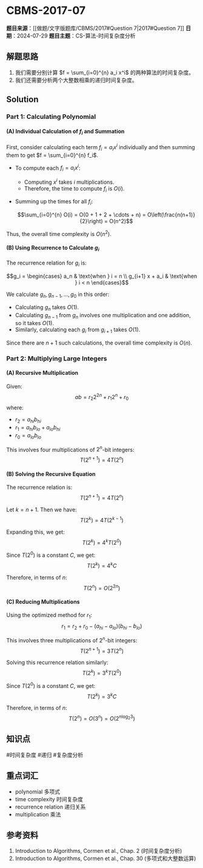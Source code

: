 # CBMS-2017-07

**题目来源**：[[做题/文字版题库/CBMS/2017#Question 7|2017#Question 7]]
**日期**：2024-07-29
**题目主题**：CS-算法-时间复杂度分析

## 解题思路

1. 我们需要分别计算 $f = \sum_{i=0}^{n} a_i x^i$ 的两种算法的时间复杂度。
2. 我们还需要分析两个大整数相乘的递归时间复杂度。

## Solution

### Part 1: Calculating Polynomial

#### (A) Individual Calculation of $f_i$ and Summation

First, consider calculating each term $f_i = a_i x^i$ individually and then summing them to get $f = \sum_{i=0}^{n} f_i$.

- To compute each $f_i = a_i x^i$:
  - Computing $x^i$ takes $i$ multiplications.
  - Therefore, the time to compute $f_i$ is $O(i)$.

- Summing up the times for all $f_i$:

  $$\sum_{i=0}^{n} O(i) = O(0 + 1 + 2 + \cdots + n) = O\left(\frac{n(n+1)}{2}\right) = O(n^2)$$

Thus, the overall time complexity is $O(n^2)$.

#### (B) Using Recurrence to Calculate $g_i$

The recurrence relation for $g_i$ is:

$$g_i = \begin{cases}
a_n & \text{when } i = n \\
g_{i+1} x + a_i & \text{when } i < n
\end{cases}$$

We calculate $g_n, g_{n-1}, \ldots, g_0$ in this order:

- Calculating $g_n$ takes $O(1)$.
- Calculating $g_{n-1}$ from $g_n$ involves one multiplication and one addition, so it takes $O(1)$.
- Similarly, calculating each $g_i$ from $g_{i+1}$ takes $O(1)$.

Since there are $n+1$ such calculations, the overall time complexity is $O(n)$.

### Part 2: Multiplying Large Integers

#### (A) Recursive Multiplication

Given:
$$ab = r_2 2^{2n} + r_1 2^n + r_0$$
where:
- $r_2 = a_{hi} b_{hi}$
- $r_1 = a_{hi} b_{lo} + a_{lo} b_{hi}$
- $r_0 = a_{lo} b_{lo}$

This involves four multiplications of $2^n$-bit integers:
$$T(2^{n+1}) = 4T(2^n)$$

#### (B) Solving the Recursive Equation

The recurrence relation is:
$$T(2^{n+1}) = 4T(2^n)$$

Let $k = n+1$. Then we have:
$$T(2^k) = 4T(2^{k-1})$$

Expanding this, we get:
$$T(2^k) = 4^k T(2^0)$$

Since $T(2^0)$ is a constant $C$, we get:
$$T(2^k) = 4^k C$$

Therefore, in terms of $n$:
$$T(2^n) = O(2^{2n})$$

#### (C) Reducing Multiplications

Using the optimized method for $r_1$:
$$r_1 = r_2 + r_0 - (a_{hi} - a_{lo})(b_{hi} - b_{lo})$$

This involves three multiplications of $2^n$-bit integers:
$$T(2^{n+1}) = 3T(2^n)$$

Solving this recurrence relation similarly:
$$T(2^k) = 3^k T(2^0)$$

Since $T(2^0)$ is a constant $C$, we get:
$$T(2^k) = 3^k C$$

Therefore, in terms of $n$:
$$T(2^n) = O(3^n) = O(2^{n \log_2 3})$$

## 知识点

#时间复杂度 #递归 #复杂度分析 

## 重点词汇
- polynomial 多项式
- time complexity 时间复杂度
- recurrence relation 递归关系
- multiplication 乘法

## 参考资料
1. Introduction to Algorithms, Cormen et al., Chap. 2 (时间复杂度分析)
2. Introduction to Algorithms, Cormen et al., Chap. 30 (多项式和大整数运算)
